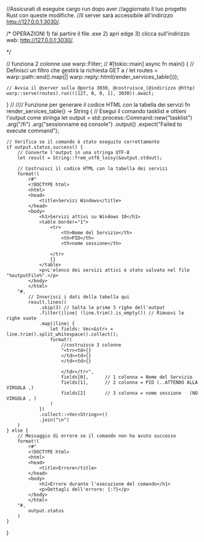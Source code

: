 //Assicurati di eseguire cargo run dopo aver 
//aggiornato il tuo progetto Rust con queste modifiche. 
//Il server sarà accessibile all'indirizzo http://127.0.0.1:3030/.



/*
    OPERAZIONI
        1) fai partire il file .exe
        2) apri edge
        3) clicca sull'indirizzo web: http://127.0.0.1:3030/.



*/


// funziona 2 colonne
use warp::Filter;
//
#[tokio::main]
async fn main() {
    // Definisci un filtro che gestirà la richiesta GET a /
    let routes = warp::path::end().map(|| warp::reply::html(render_services_table()));

    // Avvia il @server sulla @porta 3030, @costruisce_(@indirizzo @http)
    warp::serve(routes).run(([127, 0, 0, 1], 3030)).await;
}
//
//// Funzione per generare il codice HTML con la tabella dei servizi
fn render_services_table() -> String {
    // Esegui il comando tasklist e ottieni l'output come stringa
    let output = std::process::Command::new("tasklist")
        .arg("/fi")
        .arg("sessionname eq console")
        .output()
        .expect("Failed to execute command");

    // Verifica se il comando è stato eseguito correttamente
    if output.status.success() {
        // Converte l'output in una stringa UTF-8
        let result = String::from_utf8_lossy(&output.stdout);

        // Costruisci il codice HTML con la tabella dei servizi
        format!(
            r#"
            <!DOCTYPE html>
            <html>
            <head>
                <title>Servizi Windows</title>
            </head>
            <body>
                <h1>Servizi attivi su Windows 10</h1>
                <table border="1">
                    <tr>
                        <th>Nome del Servizio</th>
                        <th>PID</th>
                        <th>nome sessione</th>
                        
                    </tr>
                    {}
                </table>
                <p>L'elenco dei servizi attivi è stato salvato nel file "%outputFile%".</p>
            </body>
            </html>
        "#,
            // Inserisci i dati della tabella qui
            result.lines()
                .skip(3) // Salta le prime 3 righe dell'output
                .filter(|line| !line.trim().is_empty()) // Rimuovi le righe vuote
                .map(|line| {
                    let fields: Vec<&str> = line.trim().split_whitespace().collect();
                    format!(
                        //costruisco 3 colonne    
                        "<tr><td>{} 
                        </td><td>{} 
                        </td><td>{} 

                        </td></tr>",
                        fields[0],      // 1 colonna = Nome del Servizio 
                        fields[1],      // 2 colonna = PID (..ATTENDO ALLA VIRGOLA ,)
                        fields[2]       // 3 colonna = nome sessione   (NO VIRGOLA , )
                    )
                })
                .collect::<Vec<String>>()
                .join("\n")
        )
    } else {
        // Messaggio di errore se il comando non ha avuto successo
        format!(
            r#"
            <!DOCTYPE html>
            <html>
            <head>
                <title>Errore</title>
            </head>
            <body>
                <h1>Errore durante l'esecuzione del comando</h1>
                <p>Dettagli dell'errore: {:?}</p>
            </body>
            </html>
        "#,
            output.status
        )
    }
}




























